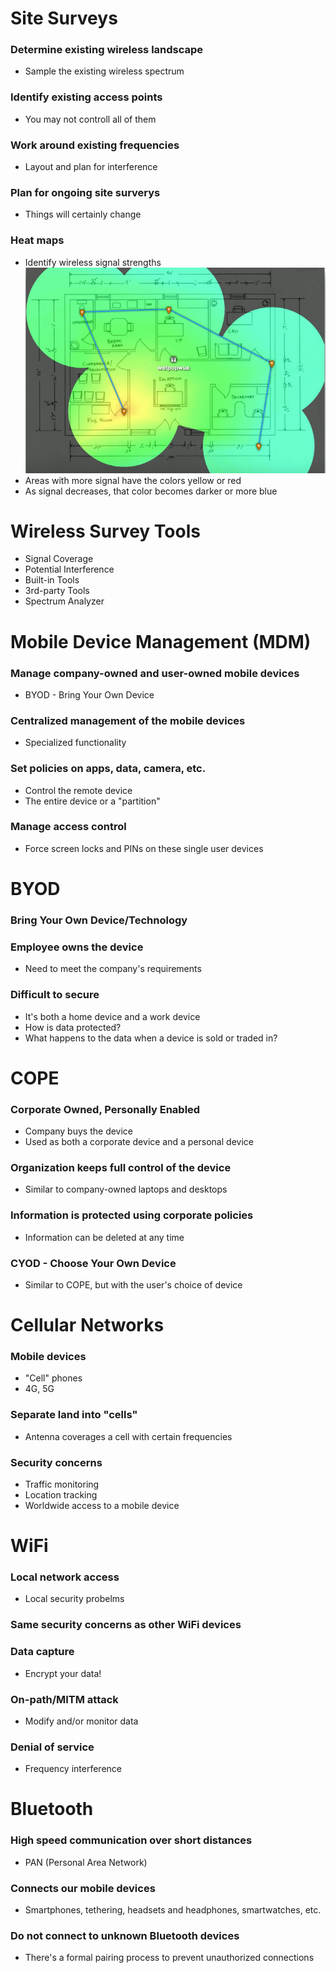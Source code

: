 # Site Surveys
### Determine existing wireless landscape
- Sample the existing wireless spectrum
### Identify existing access points
- You may not controll all of them
### Work around existing frequencies
- Layout and plan for interference
### Plan for ongoing site surverys
- Things will certainly change
### Heat maps
- Identify wireless signal strengths
![](attachments/e1d132d81e7aa08bb9b0969fd08c54be.png)
- Areas with more signal have the colors yellow or red
- As signal decreases, that color becomes darker or more blue
# Wireless Survey Tools
- Signal Coverage
- Potential Interference
- Built-in Tools
- 3rd-party Tools
- Spectrum Analyzer
# Mobile Device Management (MDM)
### Manage company-owned and user-owned mobile devices
- BYOD - Bring Your Own Device
### Centralized management of the mobile devices
- Specialized functionality
### Set policies on apps, data, camera, etc.
- Control the remote device
- The entire device or a "partition"
### Manage access control
- Force screen locks and PINs on these single user devices
# BYOD
### Bring Your Own Device/Technology
### Employee owns the device
- Need to meet the company's requirements
### Difficult to secure
- It's both a home device and a work device
- How is data protected?
- What happens to the data when a device is sold or traded in?
# COPE
### Corporate Owned, Personally Enabled
- Company buys the device
- Used as both a corporate device and a personal device
### Organization keeps full control of the device
- Similar to company-owned laptops and desktops
### Information is protected using corporate policies
- Information can be deleted at any time
### CYOD - Choose Your Own Device
- Similar to COPE, but with the user's choice of device
# Cellular Networks
### Mobile devices
- "Cell" phones
- 4G, 5G
### Separate land into "cells"
- Antenna coverages a cell with certain frequencies
### Security concerns
- Traffic monitoring
- Location tracking
- Worldwide access to a mobile device
# WiFi
### Local network access
- Local security probelms
### Same security concerns as other WiFi devices
### Data capture
- Encrypt your data!
### On-path/MITM attack
- Modify and/or monitor data
### Denial of service
- Frequency interference
# Bluetooth
### High speed communication over short distances
- PAN (Personal Area Network)
### Connects our mobile devices
- Smartphones, tethering, headsets and headphones, smartwatches, etc.
### Do not connect to unknown Bluetooth devices
- There's a formal pairing process to prevent unauthorized connections